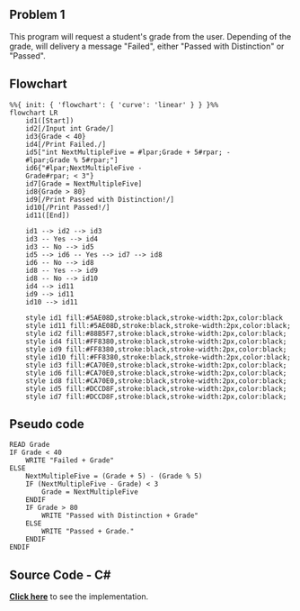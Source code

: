 ## Problem 1
This program will request a student's grade from the user. 
Depending of the grade, will delivery a message "Failed", either "Passed with Distinction" or "Passed".

## Flowchart
```mermaid
%%{ init: { 'flowchart': { 'curve': 'linear' } } }%%
flowchart LR
    id1([Start])
    id2[/Input int Grade/]
    id3{Grade < 40}
    id4[/Print Failed./]
    id5["int NextMultipleFive = #lpar;Grade + 5#rpar; - 
    #lpar;Grade % 5#rpar;"]
    id6{"#lpar;NextMultipleFive - 
    Grade#rpar; < 3"}
    id7[Grade = NextMultipleFive]
    id8{Grade > 80}
    id9[/Print Passed with Distinction!/]
    id10[/Print Passed!/]
    id11([End])

    id1 --> id2 --> id3
    id3 -- Yes --> id4
    id3 -- No --> id5
    id5 --> id6 -- Yes --> id7 --> id8
    id6 -- No --> id8
    id8 -- Yes --> id9
    id8 -- No --> id10
    id4 --> id11
    id9 --> id11
    id10 --> id11
    
    style id1 fill:#5AE08D,stroke:black,stroke-width:2px,color:black
    style id11 fill:#5AE08D,stroke:black,stroke-width:2px,color:black;
    style id2 fill:#88B5F7,stroke:black,stroke-width:2px,color:black;
    style id4 fill:#FF8380,stroke:black,stroke-width:2px,color:black;
    style id9 fill:#FF8380,stroke:black,stroke-width:2px,color:black;
    style id10 fill:#FF8380,stroke:black,stroke-width:2px,color:black;
    style id3 fill:#CA70E0,stroke:black,stroke-width:2px,color:black;
    style id6 fill:#CA70E0,stroke:black,stroke-width:2px,color:black;
    style id8 fill:#CA70E0,stroke:black,stroke-width:2px,color:black;
    style id5 fill:#DCCD8F,stroke:black,stroke-width:2px,color:black;
    style id7 fill:#DCCD8F,stroke:black,stroke-width:2px,color:black;

```
## Pseudo code
```basic
READ Grade
IF Grade < 40
	WRITE "Failed + Grade"
ELSE
	NextMultipleFive = (Grade + 5) - (Grade % 5)
	IF (NextMultipleFive - Grade) < 3
		Grade = NextMultipleFive
	ENDIF
	IF Grade > 80
		WRITE "Passed with Distinction + Grade"
	ELSE
		WRITE "Passed + Grade."
	ENDIF
ENDIF

```
## Source Code - C#
**[Click here](./Problem1.cs)** to see the implementation.